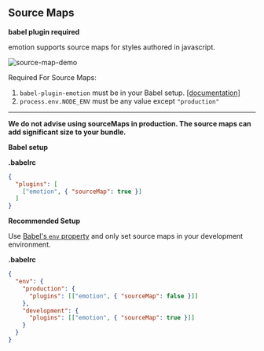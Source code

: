 ## Source Maps

**babel plugin required**

emotion supports source maps for styles authored in javascript. 

![source-map-demo](https://user-images.githubusercontent.com/662750/30778580-78fbeae4-a096-11e7-82e1-120b6984e875.gif)

Required For Source Maps:
1. `babel-plugin-emotion` must be in your Babel setup. [[documentation]](https://github.com/emotion-js/emotion/blob/master/docs/install.md)
2. `process.env.NODE_ENV` must be any value except `"production"`

--- 

**We do not advise using sourceMaps in production. The source maps can add significant size to your bundle.**

**Babel setup**

**.babelrc**
```json
{
  "plugins": [
    ["emotion", { "sourceMap": true }]
  ]
}
```

**Recommended Setup** 

Use [Babel's `env` property](https://babeljs.io/docs/usage/babelrc/#env-option) and only set source maps in your development environment.

**.babelrc**
```json
{
  "env": {
    "production": {
      "plugins": [["emotion", { "sourceMap": false }]]
    },
    "development": {
      "plugins": [["emotion", { "sourceMap": true }]]
    }
  }
}
```
